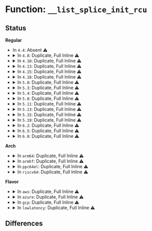 # Function: <code>__list_splice_init_rcu</code>

## Status
<b>Regular</b>
<ul>
<li>
In <code>4.4</code>: Absent ⚠️
</li>
<li>
<details>
<summary>In <code>4.8</code>: Duplicate, Full Inline ⚠️</summary>

**Collision:** Static Duplication

**Inline:** Full

**Transformation:** False

**Instances:**

```
In security/smack/smackfs.c (ffffffff8139b33a)
Location: include/linux/rculist.h:200
Inline: True
Inline callers:
  - security/smack/smackfs.c:smk_write_onlycap
```
```
In security/apparmor/policy.c (ffffffff813b8cdd)
Location: include/linux/rculist.h:200
Inline: True
Inline callers:
  - security/apparmor/policy.c:__replace_profile
```
</details>
</li>
<li>
<details>
<summary>In <code>4.10</code>: Duplicate, Full Inline ⚠️</summary>

**Collision:** Static Duplication

**Inline:** Full

**Transformation:** False

**Instances:**

```
In security/smack/smackfs.c (ffffffff813b202a)
Location: include/linux/rculist.h:198
Inline: True
Inline callers:
  - security/smack/smackfs.c:smk_write_onlycap
```
```
In security/apparmor/policy.c (ffffffff813d009d)
Location: include/linux/rculist.h:198
Inline: True
Inline callers:
  - security/apparmor/policy.c:__replace_profile
```
</details>
</li>
<li>
<details>
<summary>In <code>4.13</code>: Duplicate, Full Inline ⚠️</summary>

**Collision:** Static Duplication

**Inline:** Full

**Transformation:** False

**Instances:**

```
In security/smack/smackfs.c (ffffffff813c862a)
Location: include/linux/rculist.h:198
Inline: True
Inline callers:
  - security/smack/smackfs.c:smk_write_onlycap
```
```
In security/apparmor/policy.c (ffffffff813e3930)
Location: include/linux/rculist.h:198
Inline: True
Inline callers:
  - security/apparmor/policy.c:__replace_profile
```
</details>
</li>
<li>
<details>
<summary>In <code>4.15</code>: Duplicate, Full Inline ⚠️</summary>

**Collision:** Static Duplication

**Inline:** Full

**Transformation:** False

**Instances:**

```
In security/smack/smackfs.c (ffffffff813eeaba)
Location: include/linux/rculist.h:199
Inline: True
Inline callers:
  - security/smack/smackfs.c:smk_write_onlycap
```
```
In security/apparmor/policy.c (ffffffff8140a720)
Location: include/linux/rculist.h:199
Inline: True
Inline callers:
  - security/apparmor/policy.c:__replace_profile
```
</details>
</li>
<li>
<details>
<summary>In <code>4.18</code>: Duplicate, Full Inline ⚠️</summary>

**Collision:** Static Duplication

**Inline:** Full

**Transformation:** False

**Instances:**

```
In security/smack/smackfs.c (ffffffff8141fb6b)
Location: include/linux/rculist.h:199
Inline: True
Inline callers:
  - security/smack/smackfs.c:smk_write_onlycap
```
```
In security/apparmor/policy.c (ffffffff8143bf30)
Location: include/linux/rculist.h:199
Inline: True
Inline callers:
  - security/apparmor/policy.c:__replace_profile
```
```
In security/integrity/ima/ima_policy.c (ffffffff81454c4d)
Location: include/linux/rculist.h:199
Inline: True
Inline callers:
  - security/integrity/ima/ima_policy.c:ima_update_policy
```
</details>
</li>
<li>
<details>
<summary>In <code>5.0</code>: Duplicate, Full Inline ⚠️</summary>

**Collision:** Static Duplication

**Inline:** Full

**Transformation:** False

**Instances:**

```
In security/smack/smackfs.c (ffffffff8143c63b)
Location: include/linux/rculist.h:199
Inline: True
Inline callers:
  - security/smack/smackfs.c:smk_write_onlycap
```
```
In security/apparmor/policy.c (ffffffff81458da0)
Location: include/linux/rculist.h:199
Inline: True
Inline callers:
  - security/apparmor/policy.c:__replace_profile
```
```
In security/integrity/ima/ima_policy.c (ffffffff81471f1d)
Location: include/linux/rculist.h:199
Inline: True
Inline callers:
  - security/integrity/ima/ima_policy.c:ima_update_policy
```
</details>
</li>
<li>
<details>
<summary>In <code>5.3</code>: Duplicate, Full Inline ⚠️</summary>

**Collision:** Static Duplication

**Inline:** Full

**Transformation:** False

**Instances:**

```
In security/smack/smackfs.c (ffffffff8146a1f7)
Location: include/linux/rculist.h:199
Inline: True
Inline callers:
  - security/smack/smackfs.c:smk_write_onlycap
```
```
In security/apparmor/policy.c (ffffffff81486520)
Location: include/linux/rculist.h:199
Inline: True
Inline callers:
  - security/apparmor/policy.c:__replace_profile
```
```
In security/integrity/ima/ima_policy.c (ffffffff8149fb8d)
Location: include/linux/rculist.h:199
Inline: True
Inline callers:
  - security/integrity/ima/ima_policy.c:ima_update_policy
```
</details>
</li>
<li>
<details>
<summary>In <code>5.4</code>: Duplicate, Full Inline ⚠️</summary>

**Collision:** Static Duplication

**Inline:** Full

**Transformation:** False

**Instances:**

```
In security/smack/smackfs.c (ffffffff81483fd7)
Location: include/linux/rculist.h:217
Inline: True
Inline callers:
  - security/smack/smackfs.c:smk_write_onlycap
```
```
In security/apparmor/policy.c (ffffffff814a03d0)
Location: include/linux/rculist.h:217
Inline: True
Inline callers:
  - security/apparmor/policy.c:__replace_profile
```
```
In security/integrity/ima/ima_policy.c (ffffffff814ba13d)
Location: include/linux/rculist.h:217
Inline: True
Inline callers:
  - security/integrity/ima/ima_policy.c:ima_update_policy
```
</details>
</li>
<li>
<details>
<summary>In <code>5.8</code>: Duplicate, Full Inline ⚠️</summary>

**Collision:** Static Duplication

**Inline:** Full

**Transformation:** False

**Instances:**

```
In security/smack/smackfs.c (ffffffff814da127)
Location: include/linux/rculist.h:227
Inline: True
Inline callers:
  - security/smack/smackfs.c:smk_write_onlycap
```
```
In security/apparmor/policy.c (ffffffff814fa25c)
Location: include/linux/rculist.h:227
Inline: True
Inline callers:
  - security/apparmor/policy.c:__replace_profile
```
```
In security/integrity/ima/ima_policy.c (ffffffff8151a34d)
Location: include/linux/rculist.h:227
Inline: True
Inline callers:
  - security/integrity/ima/ima_policy.c:ima_update_policy
```
</details>
</li>
<li>
<details>
<summary>In <code>5.11</code>: Duplicate, Full Inline ⚠️</summary>

**Collision:** Static Duplication

**Inline:** Full

**Transformation:** False

**Instances:**

```
In security/smack/smackfs.c (ffffffff814f76d4)
Location: include/linux/rculist.h:235
Inline: True
Inline callers:
  - security/smack/smackfs.c:smk_write_onlycap
```
```
In security/apparmor/policy.c (ffffffff81516fdc)
Location: include/linux/rculist.h:235
Inline: True
Inline callers:
  - security/apparmor/policy.c:__replace_profile
```
```
In security/integrity/ima/ima_policy.c (ffffffff815373cd)
Location: include/linux/rculist.h:235
Inline: True
Inline callers:
  - security/integrity/ima/ima_policy.c:ima_update_policy
```
</details>
</li>
<li>
<details>
<summary>In <code>5.13</code>: Duplicate, Full Inline ⚠️</summary>

**Collision:** Static Duplication

**Inline:** Full

**Transformation:** False

**Instances:**

```
In security/smack/smackfs.c (ffffffff814fe304)
Location: include/linux/rculist.h:235
Inline: True
Inline callers:
  - security/smack/smackfs.c:smk_write_onlycap
```
```
In security/apparmor/policy.c (ffffffff8151d88c)
Location: include/linux/rculist.h:235
Inline: True
Inline callers:
  - security/apparmor/policy.c:__replace_profile
```
```
In security/integrity/ima/ima_policy.c (ffffffff8153fabd)
Location: include/linux/rculist.h:235
Inline: True
Inline callers:
  - security/integrity/ima/ima_policy.c:ima_update_policy
```
</details>
</li>
<li>
<details>
<summary>In <code>5.15</code>: Duplicate, Full Inline ⚠️</summary>

**Collision:** Static Duplication

**Inline:** Full

**Transformation:** False

**Instances:**

```
In security/smack/smackfs.c (ffffffff81559064)
Location: include/linux/rculist.h:226
Inline: True
Inline callers:
  - security/smack/smackfs.c:smk_write_onlycap
```
```
In security/apparmor/policy.c (ffffffff8157b97c)
Location: include/linux/rculist.h:226
Inline: True
Inline callers:
  - security/apparmor/policy.c:__replace_profile
```
```
In security/integrity/ima/ima_policy.c (ffffffff8159f0ad)
Location: include/linux/rculist.h:226
Inline: True
Inline callers:
  - security/integrity/ima/ima_policy.c:ima_update_policy
```
</details>
</li>
<li>
<details>
<summary>In <code>5.19</code>: Duplicate, Full Inline ⚠️</summary>

**Collision:** Static Duplication

**Inline:** Full

**Transformation:** False

**Instances:**

```
In security/smack/smackfs.c (ffffffff815f43c1)
Location: include/linux/rculist.h:226
Inline: True
Inline callers:
  - security/smack/smackfs.c:smk_write_onlycap
```
```
In security/apparmor/policy.c (ffffffff81619f60)
Location: include/linux/rculist.h:226
Inline: True
Inline callers:
  - security/apparmor/policy.c:__replace_profile
```
```
In security/integrity/ima/ima_policy.c (ffffffff81644a2d)
Location: include/linux/rculist.h:226
Inline: True
Inline callers:
  - security/integrity/ima/ima_policy.c:ima_update_policy
```
</details>
</li>
<li>
<details>
<summary>In <code>6.2</code>: Duplicate, Full Inline ⚠️</summary>

**Collision:** Static Duplication

**Inline:** Full

**Transformation:** False

**Instances:**

```
In security/smack/smackfs.c (ffffffff816a4d61)
Location: include/linux/rculist.h:226
Inline: True
Inline callers:
  - security/smack/smackfs.c:smk_write_onlycap
```
```
In security/apparmor/policy.c (ffffffff816cd240)
Location: include/linux/rculist.h:226
Inline: True
Inline callers:
  - security/apparmor/policy.c:__replace_profile
```
```
In security/integrity/ima/ima_policy.c (ffffffff816fcecd)
Location: include/linux/rculist.h:226
Inline: True
Inline callers:
  - security/integrity/ima/ima_policy.c:ima_update_policy
```
</details>
</li>
<li>
<details>
<summary>In <code>6.5</code>: Duplicate, Full Inline ⚠️</summary>

**Collision:** Static Duplication

**Inline:** Full

**Transformation:** False

**Instances:**

```
In security/smack/smackfs.c (ffffffff816dd741)
Location: include/linux/rculist.h:226
Inline: True
Inline callers:
  - security/smack/smackfs.c:smk_write_onlycap
```
```
In security/apparmor/policy.c (ffffffff81705950)
Location: include/linux/rculist.h:226
Inline: True
Inline callers:
  - security/apparmor/policy.c:__replace_profile
```
```
In security/integrity/ima/ima_policy.c (ffffffff81736efd)
Location: include/linux/rculist.h:226
Inline: True
Inline callers:
  - security/integrity/ima/ima_policy.c:ima_update_policy
```
</details>
</li>
<li>
<details>
<summary>In <code>6.8</code>: Duplicate, Full Inline ⚠️</summary>

**Collision:** Static Duplication

**Inline:** Full

**Transformation:** False

**Instances:**

```
In security/smack/smackfs.c (ffffffff81719621)
Location: include/linux/rculist.h:226
Inline: True
Inline callers:
  - security/smack/smackfs.c:smk_write_onlycap
```
```
In security/apparmor/policy.c (ffffffff81743250)
Location: include/linux/rculist.h:226
Inline: True
Inline callers:
  - security/apparmor/policy.c:__replace_profile
```
```
In security/integrity/ima/ima_policy.c (ffffffff817779bd)
Location: include/linux/rculist.h:226
Inline: True
Inline callers:
  - security/integrity/ima/ima_policy.c:ima_update_policy
```
</details>
</li>
</ul>
<b>Arch</b>
<ul>
<li>
<details>
<summary>In <code>arm64</code>: Duplicate, Full Inline ⚠️</summary>

**Collision:** Static Duplication

**Inline:** Full

**Transformation:** False

**Instances:**

```
In security/smack/smackfs.c (ffff800010575e88)
Location: include/linux/rculist.h:217
Inline: True
Inline callers:
  - security/smack/smackfs.c:smk_write_onlycap
```
```
In security/apparmor/policy.c (ffff8000105961a4)
Location: include/linux/rculist.h:217
Inline: True
Inline callers:
  - security/apparmor/policy.c:__replace_profile
```
```
In security/integrity/ima/ima_policy.c (0)
Location: include/linux/rculist.h:217
Inline: True
Inline callers:
  - security/integrity/ima/ima_policy.c:ima_update_policy
```
</details>
</li>
<li>
<details>
<summary>In <code>armhf</code>: Duplicate, Full Inline ⚠️</summary>

**Collision:** Static Duplication

**Inline:** Full

**Transformation:** False

**Instances:**

```
In security/smack/smackfs.c (c0728804)
Location: include/linux/rculist.h:217
Inline: True
Inline callers:
  - security/smack/smackfs.c:smk_write_onlycap
```
```
In security/apparmor/policy.c (c0747270)
Location: include/linux/rculist.h:217
Inline: True
Inline callers:
  - security/apparmor/policy.c:__replace_profile
```
```
In security/integrity/ima/ima_policy.c (c0761be8)
Location: include/linux/rculist.h:217
Inline: True
Inline callers:
  - security/integrity/ima/ima_policy.c:ima_update_policy
```
</details>
</li>
<li>
<details>
<summary>In <code>ppc64el</code>: Duplicate, Full Inline ⚠️</summary>

**Collision:** Static Duplication

**Inline:** Full

**Transformation:** False

**Instances:**

```
In security/smack/smackfs.c (c0000000006df598)
Location: include/linux/rculist.h:217
Inline: True
Inline callers:
  - security/smack/smackfs.c:smk_write_onlycap
```
```
In security/apparmor/policy.c (c00000000070bb94)
Location: include/linux/rculist.h:217
Inline: True
Inline callers:
  - security/apparmor/policy.c:__replace_profile
```
```
In security/integrity/ima/ima_policy.c (c000000000733b3c)
Location: include/linux/rculist.h:217
Inline: True
Inline callers:
  - security/integrity/ima/ima_policy.c:ima_update_policy
```
</details>
</li>
<li>
<details>
<summary>In <code>riscv64</code>: Duplicate, Full Inline ⚠️</summary>

**Collision:** Static Duplication

**Inline:** Full

**Transformation:** False

**Instances:**

```
In security/smack/smackfs.c (ffffffe0003c8cd8)
Location: include/linux/rculist.h:217
Inline: True
Inline callers:
  - security/smack/smackfs.c:smk_write_onlycap
```
```
In security/apparmor/policy.c (ffffffe0003e2e1c)
Location: include/linux/rculist.h:217
Inline: True
Inline callers:
  - security/apparmor/policy.c:__replace_profile
```
```
In security/integrity/ima/ima_policy.c (ffffffe0003f9d5e)
Location: include/linux/rculist.h:217
Inline: True
Inline callers:
  - security/integrity/ima/ima_policy.c:ima_update_policy
```
</details>
</li>
</ul>
<b>Flavor</b>
<ul>
<li>
<details>
<summary>In <code>aws</code>: Duplicate, Full Inline ⚠️</summary>

**Collision:** Static Duplication

**Inline:** Full

**Transformation:** False

**Instances:**

```
In security/smack/smackfs.c (ffffffff8147c5b7)
Location: include/linux/rculist.h:217
Inline: True
Inline callers:
  - security/smack/smackfs.c:smk_write_onlycap
```
```
In security/apparmor/policy.c (ffffffff814989b0)
Location: include/linux/rculist.h:217
Inline: True
Inline callers:
  - security/apparmor/policy.c:__replace_profile
```
```
In security/integrity/ima/ima_policy.c (ffffffff814b271d)
Location: include/linux/rculist.h:217
Inline: True
Inline callers:
  - security/integrity/ima/ima_policy.c:ima_update_policy
```
</details>
</li>
<li>
<details>
<summary>In <code>azure</code>: Duplicate, Full Inline ⚠️</summary>

**Collision:** Static Duplication

**Inline:** Full

**Transformation:** False

**Instances:**

```
In security/smack/smackfs.c (ffffffff8146cfd7)
Location: include/linux/rculist.h:217
Inline: True
Inline callers:
  - security/smack/smackfs.c:smk_write_onlycap
```
```
In security/apparmor/policy.c (ffffffff814893d0)
Location: include/linux/rculist.h:217
Inline: True
Inline callers:
  - security/apparmor/policy.c:__replace_profile
```
```
In security/integrity/ima/ima_policy.c (ffffffff814a313d)
Location: include/linux/rculist.h:217
Inline: True
Inline callers:
  - security/integrity/ima/ima_policy.c:ima_update_policy
```
</details>
</li>
<li>
<details>
<summary>In <code>gcp</code>: Duplicate, Full Inline ⚠️</summary>

**Collision:** Static Duplication

**Inline:** Full

**Transformation:** False

**Instances:**

```
In security/smack/smackfs.c (ffffffff81478657)
Location: include/linux/rculist.h:217
Inline: True
Inline callers:
  - security/smack/smackfs.c:smk_write_onlycap
```
```
In security/apparmor/policy.c (ffffffff81494a50)
Location: include/linux/rculist.h:217
Inline: True
Inline callers:
  - security/apparmor/policy.c:__replace_profile
```
```
In security/integrity/ima/ima_policy.c (ffffffff814ae7ad)
Location: include/linux/rculist.h:217
Inline: True
Inline callers:
  - security/integrity/ima/ima_policy.c:ima_update_policy
```
</details>
</li>
<li>
<details>
<summary>In <code>lowlatency</code>: Duplicate, Full Inline ⚠️</summary>

**Collision:** Static Duplication

**Inline:** Full

**Transformation:** False

**Instances:**

```
In security/smack/smackfs.c (ffffffff81490107)
Location: include/linux/rculist.h:217
Inline: True
Inline callers:
  - security/smack/smackfs.c:smk_write_onlycap
```
```
In security/apparmor/policy.c (ffffffff814aca70)
Location: include/linux/rculist.h:217
Inline: True
Inline callers:
  - security/apparmor/policy.c:__replace_profile
```
```
In security/integrity/ima/ima_policy.c (ffffffff814c71fd)
Location: include/linux/rculist.h:217
Inline: True
Inline callers:
  - security/integrity/ima/ima_policy.c:ima_update_policy
```
</details>
</li>
</ul>

## Differences
